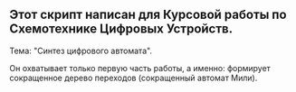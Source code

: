 
<h2>Этот скрипт написан для Курсовой работы по Схемотехнике Цифровых Устройств.</h2>
<p>Тема: "Синтез цифрового автомата".</p>
<p>Он охватывает только первую часть работы, а именно: формирует сокращенное дерево переходов (сокращенный автомат Мили).</p>
